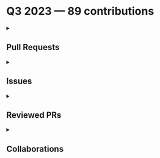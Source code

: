 # Q3 2023 — 89 contributions

<details>
  <summary><h2>Pull Requests</h2></summary>
No pull requests contributions in this quarter.
</details>

<details>
  <summary><h2>Issues</h2></summary>
<table style='width:100%; table-layout:fixed;'>
  <thead>
    <tr>
      <th style='width:5%;'>No.</th>
      <th style='width:20%;'>Project Name</th>
      <th style='width:20%;'>Title</th>
      <th style='width:35%;'>Description</th>
      <th style='width:20%;'>Date</th>
    </tr>
  </thead>
  <tbody>
    <tr>
      <td>1.</td>
      <td>open-sauced/app</td>
      <td><a href='https://github.com/open-sauced/app/issues/1764'>Bug: Highlight Card Overflow On Small Screen</a></td>
      <td>### Describe the bug

When I click a link to a highlight on X or open it in a browser on mobile phone, the highlight card overflow as screenshot below:

**Highlight card on X on mobile phone**

![opensauced insights on twitter on mobile phone](https://github.com/open-sauced/app/assets/45172775/de20d2df-c27d-4c8c-b150-818c58527723)


**Highlight card on browser on mobile phone**

![opensauced insights on twitter on mobile phone](https://github.com/open-sauced/app/assets/45172775/b4fde418-c346-4f80-ad68-f03e2e0f846e)




### Steps to reproduce

1. Open the X app on your phone. 
2. Click the highlight link in a post. [Here](https://x.com/BekahHW/status/1707150470807245110?s=20) is an example of a post with a highlight link.
3. You will see that the card overflows. 

### Browsers

Chrome
Others

### Additional context (Is this in dev or production?)

_No response_

### Code of Conduct

- [X] I agree to follow this project's Code of Conduct

### Contributing Docs

- [X] I agree to follow this project's Contribution Docs</td>
      <td>2023-09-28</td>
    </tr>
    <tr>
      <td>2.</td>
      <td>Virtual-Coffee/virtualcoffee.io</td>
      <td><a href='https://github.com/Virtual-Coffee/virtualcoffee.io/issues/991'>Update Monthly Challenge — Oct 2023 </a></td>
      <td>October monthly challenge is "Hacktoberfest" and we need to change the monthly challenge page of the site.

This year, we need to update the content on the page accordingly, considering:
- Hacktoberfest is no longer giving free swag for participants.
- New repositories list.
`</td>
      <td>2023-09-28</td>
    </tr>
    <tr>
      <td>3.</td>
      <td>shesharpnl/knowledge-hub</td>
      <td><a href='https://github.com/shesharpnl/knowledge-hub/issues/7'>feat: Improve Documentation</a></td>
      <td>## Description

There are rooms for documentation improvement here. The aim is to give clear explanations and instructions for contributors, especially those who are new to open source.
Right now, the README is a bit challenging to navigate for people who come to this repository for the first time. And there are also essential things missing in this repository.

## Suggestions

### Add a license

Without a license, this repository is automatically licensed under "All Rights Reserved" which means that no one may use, modify, or redistribute anything in the project unless the owner gives them permission to do so.

**Suggestion**:

Add a `LICENSE` file to this repo and link the license in its section on the README. [This website](https://www.tldrlegal.com/) is very helpful in explaining software licenses in plain English. [MIT License](https://www.tldrlegal.com/license/mit-license) is one of licenses that's used most in open source.

### Add a code of conduct

Having a code of conduct helps to maintain a safe and welcoming space for contributors. It will also help to moderate contributions and communication going on.

**Suggestion**:

Use the community's code of conduct and put it in a `CODE_OF_CONDUCT.md` file. Or use [a template from GitHub](https://docs.github.com/en/communities/setting-up-your-project-for-healthy-contributions/adding-a-code-of-conduct-to-your-project#adding-a-code-of-conduct-using-a-template) to add one.

### Change the title "Suggesting a Resource" to "Contributing Guide"

This section contains:
- Inviting contributors to submit resources.
- Navigate contributors to "How to submit your suggestion" — which contains the instructions to contribute.

**Suggestion**:

Having a straightforward title will give clarification about the section.

### Replace the `knowledge-hub/how-to/submit-your-suggestion.md` with `CONTRIBUTING.md` that will live in the root.

`CONTRIBUTING.md` is a well-known file accross open-source projects that serves as a guide for contributors.

**Suggestion**:

Replacing the `knowledge-hub/how-to/submit-your-suggestion.md` with `CONTRIBUTING.md` will help SheSharp members to get familiar with the file and know where to find it in a repository when they contribute to other OSS projects.

Also mention here what type of resources that this project accepts for contributions.

### Move the "[Randstad Housing Resources](https://github.com/shesharpnl/knowledge-hub#randstad-housing-resources)" and "[Organizations that help women and non-binary people break into tech](https://github.com/shesharpnl/knowledge-hub#organizations-that-help-women-and-non-binary-people-break-into-tech)" in the README to their own files.

There is the table of content in the README. However, it's confusing to see various things going on in the README.

For example, it's stated in the introduction:

> The resources collected here cover different areas, such as software development, data analysis, product management and quality assurance.

But there are other resources outside what stated there.

This suggestion also comes from a consideration that potentially the list in the resources will get longer and SheSharp may add new resources type, for example, "Job hunt resources", "Resources for moms in tech", etc.

**Suggestion**:

Move the resources to their own files and link these files on the README, but not having their content in the README.

### [Social Media](https://github.com/shesharpnl/knowledge-hub#social-media) section

**Suggestion**:

- Adjust the title to "SheSharp Members' Social Media" or something like that to clarify that only the SheSharp members are on the list, except if this repository is accepting socials from outside of the community members.
- Having the social media section (Instagram, LinkedIn, Twitter, GitHub profiles, etc.) on the README is great. But when it's getting much longer, consider to move it to its own file.

### How to communicate

There is this sentence in the contributing guide:

> If you need any help, feel free to raise an issue.

It would be best to give this sentence more attention so contributors can find it quickly.

**Suggestion**:

Give it a section on the README called "Do You Have Questions?" or "Community" or anything else that suits the needs.

This section will contain:
- When contributors need help, have questions or ideas, where do they need to go? — Slack (and which channel), raise an issue, or using [Discussion board](https://github.com/features/discussions)?
- Optional — if someone wants to contribute but not a SheSharp member, how to join SheSharp?

### Is this repository receiving contributions from members only?

**Suggestion**:

If this repo receives contributions from members only, make it clear by mentioning about it in the introduction on the README. Otherwise, state that everyone are encouraged to contribute.

### Clarify the [Step by step](https://github.com/shesharpnl/knowledge-hub/blob/main/how-to/submit-your-suggestion.md#step-by-step) section.

Not everybody knows the syntax on how to clone, create a new branch, commit, etc.

**Suggestion**:

A clarification on how to do the actions would help beginners in open source to contribute to this repo.

There are a couple of ways to do this:

**Linking each step to a resource**. For example:

3. [Create a branch](https://www.shellhacks.com/git-create-new-branch-and-checkout/) with a name that relates with your contribution.

**OR**

**Manually write the instructions**. For example:

3. Create a branch with a name that relates with your contribution.
      Run this command in your terminal to create a new branch and navigate to it:
  
      ```bash
      git checkout -b <branch-name>
      ```

      For example:

      ```bash
      git checkout -b feat/add-ayu-linkedin
      ```


 
</td>
      <td>2023-09-24</td>
    </tr>
    <tr>
      <td>4.</td>
      <td>adiati98/100-days-of-oss-journal</td>
      <td><a href='https://github.com/adiati98/100-days-of-oss-journal/issues/126'>CHORE: Update to Day 54 of #100DaysOfOSS</a></td>
      <td>## Description

The progress of #100DaysOfOSS must be updated by writing down the open source-related tasks that have been done in the day. Once it's updated, the Table of Content must be updated too.

## Steps

<!-- Change X in the "day X" to the number of the day -->

- Write the tasks done in `day 54` in the `my-100-days-oss-journal.md`.
- Update the Table of Contents in the `table-of-contents.md`.
</td>
      <td>2023-09-14</td>
    </tr>
    <tr>
      <td>5.</td>
      <td>adiati98/100-days-of-oss-journal</td>
      <td><a href='https://github.com/adiati98/100-days-of-oss-journal/issues/125'>CHORE: Update to Day 53 of #100DaysOfOSS</a></td>
      <td>## Description

The progress of #100DaysOfOSS must be updated by writing down the open source-related tasks that have been done in the day. Once it's updated, the Table of Content must be updated too.

## Steps

<!-- Change X in the "day X" to the number of the day -->

- Write the tasks done in `day 53` in the `my-100-days-oss-journal.md`.
- Update the Table of Contents in the `table-of-contents.md`.
</td>
      <td>2023-09-14</td>
    </tr>
    <tr>
      <td>6.</td>
      <td>adiati98/100-days-of-oss-journal</td>
      <td><a href='https://github.com/adiati98/100-days-of-oss-journal/issues/124'>CHORE: Update to Day 52 of #100DaysOfOSS</a></td>
      <td>## Description

The progress of #100DaysOfOSS must be updated by writing down the open source-related tasks that have been done in the day. Once it's updated, the Table of Content must be updated too.

## Steps

<!-- Change X in the "day X" to the number of the day -->

- Write the tasks done in `day 52` in the `my-100-days-oss-journal.md`.
- Update the Table of Contents in the `table-of-contents.md`.
</td>
      <td>2023-09-14</td>
    </tr>
    <tr>
      <td>7.</td>
      <td>adiati98/100-days-of-oss-journal</td>
      <td><a href='https://github.com/adiati98/100-days-of-oss-journal/issues/123'>CHORE: Update to Day 51 of #100DaysOfOSS</a></td>
      <td>## Description

The progress of #100DaysOfOSS must be updated by writing down the open source-related tasks that have been done in the day. Once it's updated, the Table of Content must be updated too.

## Steps

<!-- Change X in the "day X" to the number of the day -->

- Write the tasks done in `day 51` in the `my-100-days-oss-journal.md`.
- Update the Table of Contents in the `table-of-contents.md`.
</td>
      <td>2023-09-14</td>
    </tr>
    <tr>
      <td>8.</td>
      <td>adiati98/100-days-of-oss-journal</td>
      <td><a href='https://github.com/adiati98/100-days-of-oss-journal/issues/122'>CHORE: Update to Day 50 of #100DaysOfOSS</a></td>
      <td>## Description

The progress of #100DaysOfOSS must be updated by writing down the open source-related tasks that have been done in the day. Once it's updated, the Table of Content must be updated too.

## Steps

<!-- Change X in the "day X" to the number of the day -->

- Write the tasks done in `day 50` in the `my-100-days-oss-journal.md`.
- Update the Table of Contents in the `table-of-contents.md`.
</td>
      <td>2023-09-14</td>
    </tr>
    <tr>
      <td>9.</td>
      <td>adiati98/100-days-of-oss-journal</td>
      <td><a href='https://github.com/adiati98/100-days-of-oss-journal/issues/121'>CHORE: Update to Day 49 of #100DaysOfOSS</a></td>
      <td>## Description

The progress of #100DaysOfOSS must be updated by writing down the open source-related tasks that have been done in the day. Once it's updated, the Table of Content must be updated too.

## Steps

<!-- Change X in the "day 49" to the number of the day -->

- Write the tasks done in `day X` in the `my-100-days-oss-journal.md`.
- Update the Table of Contents in the `table-of-contents.md`.
</td>
      <td>2023-09-14</td>
    </tr>
    <tr>
      <td>10.</td>
      <td>adiati98/100-days-of-oss-journal</td>
      <td><a href='https://github.com/adiati98/100-days-of-oss-journal/issues/120'>CHORE: Update to Day 48 of #100DaysOfOSS</a></td>
      <td>## Description

The progress of #100DaysOfOSS must be updated by writing down the open source-related tasks that have been done in the day. Once it's updated, the Table of Content must be updated too.

## Steps

<!-- Change X in the "day X" to the number of the day -->

- Write the tasks done in `day 48` in the `my-100-days-oss-journal.md`.
- Update the Table of Contents in the `table-of-contents.md`.
</td>
      <td>2023-09-14</td>
    </tr>
    <tr>
      <td>11.</td>
      <td>adiati98/100-days-of-oss-journal</td>
      <td><a href='https://github.com/adiati98/100-days-of-oss-journal/issues/119'>CHORE: Update to Day 47 of #100DaysOfOSS</a></td>
      <td>## Description

The progress of #100DaysOfOSS must be updated by writing down the open source-related tasks that have been done in the day. Once it's updated, the Table of Content must be updated too.

## Steps

<!-- Change X in the "day X" to the number of the day -->

- Write the tasks done in `day 47` in the `my-100-days-oss-journal.md`.
- Update the Table of Contents in the `table-of-contents.md`.
</td>
      <td>2023-09-14</td>
    </tr>
    <tr>
      <td>12.</td>
      <td>adiati98/100-days-of-oss-journal</td>
      <td><a href='https://github.com/adiati98/100-days-of-oss-journal/issues/117'>CHORE: Update to Day 46 of #100DaysOfOSS</a></td>
      <td>## Description

The progress of #100DaysOfOSS must be updated by writing down the open source-related tasks that have been done in the day. Once it's updated, the Table of Content must be updated too.

## Steps

<!-- Change X in the "day X" to the number of the day -->

- Write the tasks done in `day 46` in the `my-100-days-oss-journal.md`.
- Update the Table of Contents in the `table-of-contents.md`.

</td>
      <td>2023-09-14</td>
    </tr>
    <tr>
      <td>13.</td>
      <td>Virtual-Coffee/vc-preptember</td>
      <td><a href='https://github.com/Virtual-Coffee/vc-preptember/issues/6'>docs: Add Preptember repo walkthrough video </a></td>
      <td>## Description

We have a Preptember repo walkthrough video posted on Slack.
It would be good to embed the video in the README as part of the intro so our members can also watch it here.

## Propose Solution

@dominicduffin1, as per discussion:
- Let's embed the video after the first paragraph, before the "Contributing" section.
- Have an opening sentence before the video, something like,"You can watch ..."</td>
      <td>2023-09-12</td>
    </tr>
    <tr>
      <td>14.</td>
      <td>Virtual-Coffee/virtualcoffee.io</td>
      <td><a href='https://github.com/Virtual-Coffee/virtualcoffee.io/issues/979'>Add September 2023 newsletter to the website</a></td>
      <td>## Issue Context

Every month, we try to get the newsletter up on the site within a week of emailing it. Currently, we're moving them over "by hand."

## Steps to update

In the code base, navigate to `app > routes > newsletter > issues` and create a new file `2023-09.jsx`.
You can look at the existing newsletters ( `app > routes > newsletter > issues`) as a template.

Make sure to add it to the index by following the steps in [Newsletters section in our README](https://github.com/Virtual-Coffee/virtualcoffee.io#newsletters) and update the content accordingly based on our email newsletter.

If you have questions, please let us know. We're up for pairing if anyone wants to walk through this!</td>
      <td>2023-09-06</td>
    </tr>
    <tr>
      <td>15.</td>
      <td>adiati98/100-days-of-oss-journal</td>
      <td><a href='https://github.com/adiati98/100-days-of-oss-journal/issues/114'>CHORE: Update to Day 45 of #100DaysOfOSS</a></td>
      <td>## Description

The progress of #100DaysOfOSS must be updated by writing down the open source-related tasks that have been done in the day. Once it's updated, the Table of Content must be updated too.

## Steps

<!-- Change X in the "day X" to the number of the day -->

- Write the tasks done in `day 45` in the `my-100-days-oss-journal.md`.
- Update the Table of Contents in the `table-of-contents.md`.

  ```markdown
  [Day 45](my-oss-journal.md#day-45--05092023)
  ```
</td>
      <td>2023-09-05</td>
    </tr>
    <tr>
      <td>16.</td>
      <td>adiati98/100-days-of-oss-journal</td>
      <td><a href='https://github.com/adiati98/100-days-of-oss-journal/issues/113'>CHORE: Update to Day 44 of #100DaysOfOSS</a></td>
      <td>## Description

The progress of #100DaysOfOSS must be updated by writing down the open source-related tasks that have been done in the day. Once it's updated, the Table of Content must be updated too.

## Steps

<!-- Change X in the "day X" to the number of the day -->

- Write the tasks done in `day 44` in the `my-100-days-oss-journal.md`.
- Update the Table of Contents in the `table-of-contents.md`.

  ```markdown
  [Day 44](my-oss-journal.md#day-44--04092023)
  ```
</td>
      <td>2023-09-05</td>
    </tr>
    <tr>
      <td>17.</td>
      <td>adiati98/100-days-of-oss-journal</td>
      <td><a href='https://github.com/adiati98/100-days-of-oss-journal/issues/112'>CHORE: Update to Day 43 of #100DaysOfOSS</a></td>
      <td>## Description

The progress of #100DaysOfOSS must be updated by writing down the open source-related tasks that have been done in the day. Once it's updated, the Table of Content must be updated too.

## Steps

<!-- Change X in the "day X" to the number of the day -->

- Write the tasks done in `day 43` in the `my-100-days-oss-journal.md`.
- Update the Table of Contents in the `table-of-contents.md`.

  ```markdown
  [Day 43](my-oss-journal.md#day-43--03092023)
  ```
</td>
      <td>2023-09-05</td>
    </tr>
    <tr>
      <td>18.</td>
      <td>adiati98/100-days-of-oss-journal</td>
      <td><a href='https://github.com/adiati98/100-days-of-oss-journal/issues/111'>CHORE: Update to Day 42 of #100DaysOfOSS</a></td>
      <td>## Description

The progress of #100DaysOfOSS must be updated by writing down the open source-related tasks that have been done in the day. Once it's updated, the Table of Content must be updated too.

## Steps

<!-- Change X in the "day X" to the number of the day -->

- Write the tasks done in `day 42` in the `my-100-days-oss-journal.md`.
- Update the Table of Contents in the `table-of-contents.md`.

  ```markdown
  [Day 42](my-oss-journal.md#day-42--02092023)
  ```
</td>
      <td>2023-09-05</td>
    </tr>
    <tr>
      <td>19.</td>
      <td>adiati98/100-days-of-oss-journal</td>
      <td><a href='https://github.com/adiati98/100-days-of-oss-journal/issues/110'>CHORE: Update to Day 41 of #100DaysOfOSS</a></td>
      <td>## Description

The progress of #100DaysOfOSS must be updated by writing down the open source-related tasks that have been done in the day. Once it's updated, the Table of Content must be updated too.

## Steps

<!-- Change X in the "day X" to the number of the day -->

- Write the tasks done in `day 41` in the `my-100-days-oss-journal.md`.
- Update the Table of Contents in the `table-of-contents.md`.

  ```markdown
  [Day 41](my-oss-journal.md#day-41--01092023)
  ```
</td>
      <td>2023-09-05</td>
    </tr>
    <tr>
      <td>20.</td>
      <td>adiati98/100-days-of-oss-journal</td>
      <td><a href='https://github.com/adiati98/100-days-of-oss-journal/issues/108'>CHORE: Update to Day 40 of #100DaysOfOSS</a></td>
      <td>## Description

The progress of #100DaysOfOSS must be updated by writing down the open source-related tasks that have been done in the day. Once it's updated, the Table of Content must be updated too.

## Steps

<!-- Change X in the "day X" to the number of the day -->

- Write the tasks done in `day 40` in the `my-100-days-oss-journal.md`.
- Update the Table of Contents in the `table-of-contents.md`.

  ```markdown
  [Day 40](my-oss-journal.md#day-40--31082023)
  ```
</td>
      <td>2023-09-01</td>
    </tr>
    <tr>
      <td>21.</td>
      <td>OpenSource-Communities/guestbook</td>
      <td><a href='https://github.com/OpenSource-Communities/guestbook/issues/81'>Feature: Steps to edit the `.all-contributorsrc` file</a></td>
      <td>### Type of feature

🍕 Feature

### Current behavior

This repository is using CLI to add contributors to the `README.md` file.

However, there is also a suggestion in the README:

> ... we recommend actually editing the `.all-contributorsrc` file to get more experience with pull requests and reviews.

Does this mean that we are suggesting contributors to add themselves manually in the file? 

### Suggested solution

If we want to encourage contributors to add themselves manually to the file, we also want to provide instructions on how to do so.

### Additional context

_No response_

### Code of Conduct

- [X] I agree to follow this project's Code of Conduct

### Contributing Docs

- [X] I agree to follow this project's Contribution Docs</td>
      <td>2023-08-31</td>
    </tr>
    <tr>
      <td>22.</td>
      <td>adiati98/100-days-of-oss-journal</td>
      <td><a href='https://github.com/adiati98/100-days-of-oss-journal/issues/106'>CHORE: Update to Day 39 of #100DaysOfOSS</a></td>
      <td>## Description

The progress of #100DaysOfOSS must be updated by writing down the open source-related tasks that have been done in the day. Once it's updated, the Table of Content must be updated too.

## Steps

<!-- Change X in the "day X" to the number of the day -->

- Write the tasks done in `day 39` in the `my-100-days-oss-journal.md`.
- Update the Table of Contents in the `table-of-contents.md`.

  ```markdown
  [Day 39](my-oss-journal.md#day-39--30082023)
  ```
</td>
      <td>2023-08-30</td>
    </tr>
    <tr>
      <td>23.</td>
      <td>adiati98/100-days-of-oss-journal</td>
      <td><a href='https://github.com/adiati98/100-days-of-oss-journal/issues/102'>CHORE: Update to Day 38 of #100DaysOfOSS</a></td>
      <td>## Description

The progress of #100DaysOfOSS must be updated by writing down the open source-related tasks that have been done in the day. Once it's updated, the Table of Content must be updated too.

## Steps

<!-- Change X in the "day X" to the number of the day -->

- Write the tasks done in `day 38` in the `my-100-days-oss-journal.md`.
- Update the Table of Contents in the `table-of-contents.md`.

  ```markdown
  [Day 38](my-oss-journal.md#day-38--ddmmyyyy)
  ```
</td>
      <td>2023-08-29</td>
    </tr>
    <tr>
      <td>24.</td>
      <td>adiati98/100-days-of-oss-journal</td>
      <td><a href='https://github.com/adiati98/100-days-of-oss-journal/issues/100'>CHORE: Update to Day 37 of #100DaysOfOSS</a></td>
      <td>## Description

The progress of #100DaysOfOSS must be updated by writing down the open source-related tasks that have been done in the day. Once it's updated, the Table of Content must be updated too.

## Steps

<!-- Change X in the "day X" to the number of the day -->

- Write the tasks done in `day 37` in the `my-100-days-oss-journal.md`.
- Update the Table of Contents in the `table-of-contents.md`.
  
  ```markdown
  [Day 37](my-oss-journal.md#day-37)
  ```
</td>
      <td>2023-08-27</td>
    </tr>
    <tr>
      <td>25.</td>
      <td>adiati98/100-days-of-oss-journal</td>
      <td><a href='https://github.com/adiati98/100-days-of-oss-journal/issues/96'>CHORE: Update to Day 36 of #100DaysOfOSS</a></td>
      <td>## Description

The progress of #100DaysOfOSS must be updated by writing down the open source-related tasks that have been done in the day. Once it's updated, the Table of Content must be updated too.

## Steps

<!-- Change X in the "day X" to the number of the day -->

- Write the tasks done in `day 36` in the `my-100-days-oss-journal.md`.
- Update the Table of Contents in the `table-of-contents.md`.
  
  ```markdown
  [Day 36](my-oss-journal.md#day-36)
  ```
</td>
      <td>2023-08-27</td>
    </tr>
    <tr>
      <td>26.</td>
      <td>adiati98/100-days-of-oss-journal</td>
      <td><a href='https://github.com/adiati98/100-days-of-oss-journal/issues/93'>CHORE: Update to Day 35 of #100DaysOfOSS</a></td>
      <td>## Description

The progress of #100DaysOfOSS must be updated by writing down the open source-related tasks that have been done in the day. Once it's updated, the Table of Content must be updated too.

## Steps

<!-- Change X in the "day X" to the number of the day -->

- Write the tasks done in `day 35` in the `my-100-days-oss-journal.md`.
- Update the Table of Contents in the `table-of-contents.md`.
  
  ```markdown
  [Day 35](my-oss-journal.md#day-35)
  ```
</td>
      <td>2023-08-27</td>
    </tr>
    <tr>
      <td>27.</td>
      <td>adiati98/100-days-of-oss-journal</td>
      <td><a href='https://github.com/adiati98/100-days-of-oss-journal/issues/92'>CHORE: Update to Day 34 of #100DaysOfOSS</a></td>
      <td>## Description

The progress of #100DaysOfOSS must be updated by writing down the open source-related tasks that have been done in the day. Once it's updated, the Table of Content must be updated too.

## Steps

<!-- Change X in the "day X" to the number of the day -->

- Write the tasks done in `day 34` in the `my-100-days-oss-journal.md`.
- Update the Table of Contents in the `table-of-contents.md`.
  
  ```markdown
  [Day 34](my-oss-journal.md#day-34)
  ```
</td>
      <td>2023-08-25</td>
    </tr>
    <tr>
      <td>28.</td>
      <td>adiati98/100-days-of-oss-journal</td>
      <td><a href='https://github.com/adiati98/100-days-of-oss-journal/issues/91'>CHORE: Update to Day 33 of #100DaysOfOSS</a></td>
      <td>## Description

The progress of #100DaysOfOSS must be updated by writing down the open source-related tasks that have been done in the day. Once it's updated, the Table of Content must be updated too.

## Steps

<!-- Change X in the "day X" to the number of the day -->

- Write the tasks done in `day 33` in the `my-100-days-oss-journal.md`.
- Update the Table of Contents in the `table-of-contents.md`.
  
  ```markdown
  [Day 33](my-oss-journal.md#day-33)
  ```
</td>
      <td>2023-08-25</td>
    </tr>
    <tr>
      <td>29.</td>
      <td>adiati98/100-days-of-oss-journal</td>
      <td><a href='https://github.com/adiati98/100-days-of-oss-journal/issues/89'>CHORE: Update to Day 32 of #100DaysOfOSS</a></td>
      <td>## Description

The progress of #100DaysOfOSS must be updated by writing down the open source-related tasks that have been done in the day. Once it's updated, the Table of Content must be updated too.

## Steps

<!-- Change X in the "day X" to the number of the day -->

- Write the tasks done in `day 32` in the `my-100-days-oss-journal.md`.
- Update the Table of Contents in the `table-of-contents.md`.
  
  ```markdown
  [Day 32](my-oss-journal.md#day-32)
  ```
</td>
      <td>2023-08-24</td>
    </tr>
    <tr>
      <td>30.</td>
      <td>adiati98/100-days-of-oss-journal</td>
      <td><a href='https://github.com/adiati98/100-days-of-oss-journal/issues/84'>CHORE: Update to Day 31 of #100DaysOfOSS</a></td>
      <td>## Description

The progress of #100DaysOfOSS must be updated by writing down the open source-related tasks that have been done in the day. Once it's updated, the Table of Content must be updated too.

## Steps

<!-- Change X in the "day X" to the number of the day -->

- Write the tasks done in `day 31` in the `my-100-days-oss-journal.md`.
- Update the Table of Contents in the `table-of-contents.md`.
  
  ```markdown
  [Day 31](my-oss-journal.md#day-31)
  ```
</td>
      <td>2023-08-22</td>
    </tr>
    <tr>
      <td>31.</td>
      <td>adiati98/100-days-of-oss-journal</td>
      <td><a href='https://github.com/adiati98/100-days-of-oss-journal/issues/83'>CHORE: Update to Day 30 of #100DaysOfOSS</a></td>
      <td>## Description

The progress of #100DaysOfOSS must be updated by writing down the open source-related tasks that have been done in the day. Once it's updated, the Table of Content must be updated too.

## Steps

<!-- Change X in the "day X" to the number of the day -->

- Write the tasks done in `day 30` in the `my-100-days-oss-journal.md`.
- Update the Table of Contents in the `table-of-contents.md`.
  
  ```markdown
  [Day 30](my-oss-journal.md#day-30)
  ```
</td>
      <td>2023-08-22</td>
    </tr>
    <tr>
      <td>32.</td>
      <td>adiati98/100-days-of-oss-journal</td>
      <td><a href='https://github.com/adiati98/100-days-of-oss-journal/issues/82'>CHORE: Update to Day 29 of #100DaysOfOSS</a></td>
      <td>## Description

The progress of #100DaysOfOSS must be updated by writing down the open source-related tasks that have been done in the day. Once it's updated, the Table of Content must be updated too.

## Steps

<!-- Change X in the "day X" to the number of the day -->

- Write the tasks done in `day 29` in the `my-100-days-oss-journal.md`.
- Update the Table of Contents in the `table-of-contents.md`.
  
  ```markdown
  [Day 29](my-oss-journal.md#day-29)
  ```
</td>
      <td>2023-08-22</td>
    </tr>
    <tr>
      <td>33.</td>
      <td>Virtual-Coffee/virtualcoffee.io</td>
      <td><a href='https://github.com/Virtual-Coffee/virtualcoffee.io/issues/969'>Fix broken links on the Monthly Challenges page</a></td>
      <td>### Is there an existing issue for this?

- [X] I have searched the existing issues

### Type of Change

Edit/Clarification on existing content

### URL of existing page

https://virtualcoffee.io/monthlychallenges

### Context for content change

When we updated the "VC Guide", we also updated the paths. Therefore, some links in the Monthly Challenges pages need to be updated too because they are redirecting to 404 page (thank you @dominicduffin1 for pointing them out!).

### Proposed solution

Update the links to the current guides' links to fix the issue.

### Resources that can help

_No response_

### Collaborators

_No response_

### Code of Conduct

- [X] I've read the Code of Conduct and understand my responsibilities as a member of the Virtual Coffee community</td>
      <td>2023-08-22</td>
    </tr>
    <tr>
      <td>34.</td>
      <td>adiati98/100-days-of-oss-journal</td>
      <td><a href='https://github.com/adiati98/100-days-of-oss-journal/issues/77'>CHORE: Update to Day 28 of #100DaysOfOSS</a></td>
      <td>## Description

The progress of #100DaysOfOSS must be updated by writing down the open source-related tasks that have been done in the day. Once it's updated, the Table of Content must be updated too.

## Steps

<!-- Change X in the "day X" to the number of the day -->

- Write the tasks done in `day 28` in the `my-100-days-oss-journal.md`.
- Update the Table of Contents in the `table-of-contents.md`.
  
  ```markdown
  [Day 28](my-oss-journal.md#day-28)
  ```
</td>
      <td>2023-08-18</td>
    </tr>
    <tr>
      <td>35.</td>
      <td>adiati98/100-days-of-oss-journal</td>
      <td><a href='https://github.com/adiati98/100-days-of-oss-journal/issues/76'>CHORE: Update to Day 27 of #100DaysOfOSS</a></td>
      <td>## Description

The progress of #100DaysOfOSS must be updated by writing down the open source-related tasks that have been done in the day. Once it's updated, the Table of Content must be updated too.

## Steps

<!-- Change X in the "day X" to the number of the day -->

- Write the tasks done in `day 27` in the `my-100-days-oss-journal.md`.
- Update the Table of Contents in the `table-of-contents.md`.
  
  ```markdown
  [Day 27](my-oss-journal.md#day-27)
  ```
</td>
      <td>2023-08-18</td>
    </tr>
    <tr>
      <td>36.</td>
      <td>adiati98/100-days-of-oss-journal</td>
      <td><a href='https://github.com/adiati98/100-days-of-oss-journal/issues/75'>CHORE: Update to Day 26 of #100DaysOfOSS</a></td>
      <td>## Description

The progress of #100DaysOfOSS must be updated by writing down the open source-related tasks that have been done in the day. Once it's updated, the Table of Content must be updated too.

## Steps

<!-- Change X in the "day X" to the number of the day -->

- Write the tasks done in `day 26` in the `my-100-days-oss-journal.md`.
- Update the Table of Contents in the `table-of-contents.md`.
  
  ```markdown
  [Day 26](my-oss-journal.md#day-26)
  ```
</td>
      <td>2023-08-18</td>
    </tr>
    <tr>
      <td>37.</td>
      <td>adiati98/100-days-of-oss-journal</td>
      <td><a href='https://github.com/adiati98/100-days-of-oss-journal/issues/73'>CHORE: Update to Day 25 of #100DaysOfOSS</a></td>
      <td>## Description

The progress of #100DaysOfOSS must be updated by writing down the open source-related tasks that have been done in the day. Once it's updated, the Table of Content must be updated too.

## Steps

<!-- Change X in the "day X" to the number of the day -->

- Write the tasks done in `day 25` in the `my-100-days-oss-journal.md`.
- Update the Table of Contents in the `table-of-contents.md`.
  
  ```markdown
  [Day 25](my-oss-journal.md#day-25)
  ```
</td>
      <td>2023-08-16</td>
    </tr>
    <tr>
      <td>38.</td>
      <td>Virtual-Coffee/virtualcoffee.io</td>
      <td><a href='https://github.com/Virtual-Coffee/virtualcoffee.io/issues/964'>Update the Coffee Coordinator section in Paths to Leadership & Roles</a></td>
      <td>### Is there an existing issue for this?

- [X] I have searched the existing issues

### Type of Change

Edit/Clarification on existing content

### URL of existing page

https://virtualcoffee.io/resources/virtual-coffee-handbook/get-involved/paths-to-leadership#coffee-coordinator

### Context for content change

The `Coffee Coordinator` role is known as `Coffee Host` in VC. So we want to change that and adjust the duties and responsibilities.

### Proposed solution

- Changed the role from `Coffee Coordinator` to `Coffee Host`.
- Update the duties and responsibilities. 

### Resources that can help

_No response_

### Collaborators

_No response_

### Code of Conduct

- [X] I've read the Code of Conduct and understand my responsibilities as a member of the Virtual Coffee community</td>
      <td>2023-08-16</td>
    </tr>
    <tr>
      <td>39.</td>
      <td>Virtual-Coffee/virtualcoffee.io</td>
      <td><a href='https://github.com/Virtual-Coffee/virtualcoffee.io/issues/963'>Update Sunday's Accountabilibuddies leader</a></td>
      <td>### Is there an existing issue for this?

- [X] I have searched the existing issues

### Type of Change

Edit/Clarification on existing content

### URL of existing page

https://virtualcoffee.io/resources/virtual-coffee-handbook/guides-to-virtual-coffee/coffee-table-groups#accountabilibuddies

### Context for content change

The Coffee Table Group, Sunday's Accountabilibuddies, changed their leader from Raynald to Ethan.

### Proposed solution

Update the Sunday's Accountabilibuddies leader in the [Coffee Table Groups](https://virtualcoffee.io/resources/virtual-coffee-handbook/guides-to-virtual-coffee/coffee-table-groups#accountabilibuddies) page.

### Resources that can help

_No response_

### Collaborators

_No response_

### Code of Conduct

- [X] I've read the Code of Conduct and understand my responsibilities as a member of the Virtual Coffee community</td>
      <td>2023-08-16</td>
    </tr>
    <tr>
      <td>40.</td>
      <td>Virtual-Coffee/virtualcoffee.io</td>
      <td><a href='https://github.com/Virtual-Coffee/virtualcoffee.io/issues/962'>Update a Slack channel's name</a></td>
      <td>### Is there an existing issue for this?

- [X] I have searched the existing issues

### Type of Change

Edit/Clarification on existing content

### URL of existing page

https://virtualcoffee.io/resources/virtual-coffee-handbook/guides-to-virtual-coffee/slack-channels-guide

### Context for content change

A Slack channel's name changed from `community-questions` to `questions-about-vc`. 

### Proposed solution

Update the channel's name in the [Virtual Coffee Slack Channels Guide](https://virtualcoffee.io/resources/virtual-coffee-handbook/guides-to-virtual-coffee/slack-channels-guide) page.

### Resources that can help

_No response_

### Collaborators

_No response_

### Code of Conduct

- [X] I've read the Code of Conduct and understand my responsibilities as a member of the Virtual Coffee community</td>
      <td>2023-08-16</td>
    </tr>
    <tr>
      <td>41.</td>
      <td>adiati98/100-days-of-oss-journal</td>
      <td><a href='https://github.com/adiati98/100-days-of-oss-journal/issues/71'>CHORE: Update to Day 24 of #100DaysOfOSS</a></td>
      <td>## Description

The progress of #100DaysOfOSS must be updated by writing down the open source-related tasks that have been done in the day. Once it's updated, the Table of Content must be updated too.

## Steps

<!-- Change X in the "day X" to the number of the day -->

- Write the tasks done in `day 24` in the `my-100-days-oss-journal.md`.
- Update the Table of Contents in the `table-of-contents.md`.
  
  ```markdown
  [Day 24](my-oss-journal.md#day-24)
  ```
</td>
      <td>2023-08-15</td>
    </tr>
    <tr>
      <td>42.</td>
      <td>adiati98/100-days-of-oss-journal</td>
      <td><a href='https://github.com/adiati98/100-days-of-oss-journal/issues/69'>CHORE: Update to Day 23 of #100DaysOfOSS</a></td>
      <td>## Description

The progress of #100DaysOfOSS must be updated by writing down the open source-related tasks that have been done in the day. Once it's updated, the Table of Content must be updated too.

## Steps

<!-- Change X in the "day X" to the number of the day -->

- Write the tasks done in `day 23` in the `my-100-days-oss-journal.md`.
- Update the Table of Contents in the `table-of-contents.md`.
  
  ```markdown
  [Day 23](my-oss-journal.md#day-23)
  ```
</td>
      <td>2023-08-14</td>
    </tr>
    <tr>
      <td>43.</td>
      <td>adiati98/100-days-of-oss-journal</td>
      <td><a href='https://github.com/adiati98/100-days-of-oss-journal/issues/66'>CHORE: Update to Day 22 of #100DaysOfOSS</a></td>
      <td>## Description

The progress of #100DaysOfOSS must be updated by writing down the open source-related tasks that have been done in the day. Once it's updated, the Table of Content must be updated too.

## Steps

<!-- Change X in the "day X" to the number of the day -->

- Write the tasks done in `day 22` in the `my-100-days-oss-journal.md`.
- Update the Table of Contents in the `table-of-contents.md`.
  
  ```markdown
  [Day 22](my-oss-journal.md#day-22)
  ```
</td>
      <td>2023-08-13</td>
    </tr>
    <tr>
      <td>44.</td>
      <td>adiati98/100-days-of-oss-journal</td>
      <td><a href='https://github.com/adiati98/100-days-of-oss-journal/issues/63'>CHORE: Update to Day 21 of #100DaysOfOSS</a></td>
      <td>## Description

The progress of #100DaysOfOSS must be updated by writing down the open source-related tasks that have been done in the day. Once it's updated, the Table of Content must be updated too.

## Steps

<!-- Change X in the "day X" to the number of the day -->

- Write the tasks done in `day 21` in the `my-100-days-oss-journal.md`.
- Update the Table of Contents in the `table-of-contents.md`.
  
  ```markdown
  [Day 21](my-oss-journal.md#day-21)
  ```
</td>
      <td>2023-08-12</td>
    </tr>
    <tr>
      <td>45.</td>
      <td>adiati98/100-days-of-oss-journal</td>
      <td><a href='https://github.com/adiati98/100-days-of-oss-journal/issues/61'>CHORE: Update to Day 20 of #100DaysOfOSS</a></td>
      <td>## Description

The progress of #100DaysOfOSS must be updated by writing down the open source-related tasks that have been done in the day. Once it's updated, the Table of Content must be updated too.

## Steps

<!-- Change X in the "day X" to the number of the day -->

- Write the tasks done in `day 20` in the `my-100-days-oss-journal.md`.
- Update the Table of Contents in the `table-of-contents.md`.
  
  ```markdown
  [Day 20](my-oss-journal.md#day-20)
  ```
</td>
      <td>2023-08-12</td>
    </tr>
    <tr>
      <td>46.</td>
      <td>adiati98/100-days-of-oss-journal</td>
      <td><a href='https://github.com/adiati98/100-days-of-oss-journal/issues/58'>CHORE: Update to Day 18 of #100DaysOfOSS</a></td>
      <td>## Description

The progress of #100DaysOfOSS must be updated by writing down the open source-related tasks that have been done in the day. Once it's updated, the Table of Content must be updated too.

## Steps

<!-- Change X in the "day X" to the number of the day -->

- Write the tasks done in `day 18` in the `my-100-days-oss-journal.md`.
- Update the Table of Contents in the `table-of-contents.md`.
  
  ```markdown
  [Day 18](my-oss-journal.md#day-18)
  ```
</td>
      <td>2023-08-10</td>
    </tr>
    <tr>
      <td>47.</td>
      <td>adiati98/100-days-of-oss-journal</td>
      <td><a href='https://github.com/adiati98/100-days-of-oss-journal/issues/56'>CHORE: Update to Day 17 of #100DaysOfOSS</a></td>
      <td>## Description

The progress of #100DaysOfOSS must be updated by writing down the open source-related tasks that have been done in the day. Once it's updated, the Table of Content must be updated too.

## Steps

<!-- Change X in the "day X" to the number of the day -->

- Write the tasks done in `day 17` in the `my-100-days-oss-journal.md`.
- Update the Table of Contents in the `table-of-contents.md`.
  
  ```markdown
  [Day 17](my-oss-journal.md#day-17)
  ```
</td>
      <td>2023-08-09</td>
    </tr>
    <tr>
      <td>48.</td>
      <td>open-sauced/app</td>
      <td><a href='https://github.com/open-sauced/app/issues/1530'>Bug: Left sidebar on highlights page is cut off on big screen</a></td>
      <td>### Describe the bug

On big screen (laptop 15 inch), the left sidebar on the highlights page is cut off, and there's more space on the right side.

#### Screenshot

![highlights page opensauced](https://github.com/open-sauced/insights/assets/45172775/f7848a15-78fc-4352-a43f-0a9acb049672)


### Steps to reproduce

1. On your computer, go to the Highlights page.
2. You can see the left sidebar is cut off.

### Browsers

Chrome

### Additional context (Is this in dev or production?)

_No response_

### Code of Conduct

- [X] I agree to follow this project's Code of Conduct

### Contributing Docs

- [ ] I agree to follow this project's Contribution Docs</td>
      <td>2023-08-08</td>
    </tr>
    <tr>
      <td>49.</td>
      <td>open-sauced/app</td>
      <td><a href='https://github.com/open-sauced/app/issues/1529'>Bug: Avatar is either not shown or is not the user</a></td>
      <td>### Describe the bug

I opened the notification and the avatars of the same user are either empty or not the user.

#### Screenshot
 
![avatar](https://github.com/open-sauced/insights/assets/45172775/c9d4f331-edbf-4738-9e36-c42aa4daaf09)

(I'm sure the first avatar is not @BekahHW 😁) 

### Steps to reproduce

1. Click the notification icon.
2. See the avatars of the users.

### Browsers

Chrome

### Additional context (Is this in dev or production?)

_No response_

### Code of Conduct

- [X] I agree to follow this project's Code of Conduct

### Contributing Docs

- [ ] I agree to follow this project's Contribution Docs</td>
      <td>2023-08-08</td>
    </tr>
    <tr>
      <td>50.</td>
      <td>open-sauced/app</td>
      <td><a href='https://github.com/open-sauced/app/issues/1528'>Bug: Calendar cut off when adding highlight, moving up and down when editing highlight</a></td>
      <td>### Describe the bug

#### Select date on calendar when adding highlight

I wanted to select a back date when I added a highlight but the calendar is cut off. So I couldn't select the target date (see gif attached).

![select date open sauced](https://github.com/open-sauced/insights/assets/45172775/7acad6d0-1ef2-4a17-851c-6e9fe24c874f)

#### Select date on calendar when editing highlight

However, the calendar doesn't cut off when I edited the date of an existing highlight. Although the position of the calendar is moving up and down whenever I click the previous button (see gif attached).

![edit date open sauced](https://github.com/open-sauced/insights/assets/45172775/9e5df76b-fe97-4429-8fe8-ab69f426e841)



### Steps to reproduce

#### Select date on calendar when adding highlight

1. Go to Highlights tab.
2. Click the input "Post a highlight to show your work!".
3. Click the calendar icon.
4. Click back arrow to go to previous month. 
5. The calendar cut off.

#### Select date on calendar when editing highlight

1. Click the three dots icon and select the edit.
2. Click the calendar icon.
3. Click back arrow t go to previous months.
4. The calendar moving up and down depending on the number of rows in the month. 

### Browsers

Chrome

### Additional context (Is this in dev or production?)

_No response_

### Code of Conduct

- [X] I agree to follow this project's Code of Conduct

### Contributing Docs

- [X] I agree to follow this project's Contribution Docs</td>
      <td>2023-08-08</td>
    </tr>
    <tr>
      <td>51.</td>
      <td>open-sauced/community</td>
      <td><a href='https://github.com/open-sauced/community/issues/21'>Feature: Order the highlights based on the selected date</a></td>
      <td>### Type of feature

🍕 Feature

### Current behavior

Currently, when we create or edit a highlight and select a date, the latest created/edited highlight goes to the top (see attached gif).

![edit highlights open sauced](https://github.com/open-sauced/insights/assets/45172775/bd4dcb4e-3c1f-45ca-adaa-45c0abb73475)


### Suggested solution

It would be nice if the order of the highlights are based on the selected date from the latest to the oldest (or vice versa).

### Additional context

_No response_

### Code of Conduct

- [X] I agree to follow this project's Code of Conduct

### Contributing Docs

- [ ] I agree to follow this project's Contribution Docs</td>
      <td>2023-08-08</td>
    </tr>
    <tr>
      <td>52.</td>
      <td>adiati98/100-days-of-oss-journal</td>
      <td><a href='https://github.com/adiati98/100-days-of-oss-journal/issues/51'>CHORE: Update to Day 16 of #100DaysOfOSS</a></td>
      <td>## Description

The progress of #100DaysOfOSS must be updated by writing down the open source-related tasks that have been done in the day. Once it's updated, the Table of Content must be updated too.

## Steps

<!-- Change X in the "day X" to the number of the day -->

- Write the tasks done in `day 16` in the `my-100-days-oss-journal.md`.
- Update the Table of Contents in the `table-of-contents.md`.
  
  ```markdown
  [Day 16](my-oss-journal.md#day-16)
  ```
</td>
      <td>2023-08-08</td>
    </tr>
    <tr>
      <td>53.</td>
      <td>adiati98/100-days-of-oss-journal</td>
      <td><a href='https://github.com/adiati98/100-days-of-oss-journal/issues/47'>CHORE: Update to Day 15 of #100DaysOfOSS</a></td>
      <td>## Description

The progress of #100DaysOfOSS must be updated by writing down the open source-related tasks that have been done in the day. Once it's updated, the Table of Content must be updated too.

## Steps

<!-- Change X in the "day X" to the number of the day -->

- Write the tasks done in `day 15` in the `my-100-days-oss-journal.md`.
- Update the Table of Contents in the `table-of-contents.md`.
  
  ```markdown
  [Day 15](my-oss-journal.md#day-15)
  ```
</td>
      <td>2023-08-08</td>
    </tr>
    <tr>
      <td>54.</td>
      <td>adiati98/100-days-of-oss-journal</td>
      <td><a href='https://github.com/adiati98/100-days-of-oss-journal/issues/44'>CHORE: Update to Day 14 of #100DaysOfOSS</a></td>
      <td>## Description

The progress of #100DaysOfOSS must be updated by writing down the open source-related tasks that have been done in the day. Once it's updated, the Table of Content must be updated too.

## Steps

<!-- Change X in the "day X" to the number of the day -->

- Write the tasks done in `day 14` in the `my-100-days-oss-journal.md`.
- Update the Table of Contents in the `table-of-contents.md`.
  
  ```markdown
  [Day 14](my-oss-journal.md#day-14)
  ```
</td>
      <td>2023-08-07</td>
    </tr>
    <tr>
      <td>55.</td>
      <td>adiati98/100-days-of-oss-journal</td>
      <td><a href='https://github.com/adiati98/100-days-of-oss-journal/issues/43'>CHORE: Update to Day 13 of #100DaysOfOSS</a></td>
      <td>## Description

The progress of #100DaysOfOSS must be updated by writing down the open source-related tasks that have been done in the day. Once it's updated, the Table of Content must be updated too.

## Steps

<!-- Change X in the "day X" to the number of the day -->

- Write the tasks done in `day 13` in the `my-100-days-oss-journal.md`.
- Update the Table of Contents in the `table-of-contents.md`.
  
  ```markdown
  [Day 13](my-oss-journal.md#day-13)
  ```
</td>
      <td>2023-08-07</td>
    </tr>
    <tr>
      <td>56.</td>
      <td>adiati98/100-days-of-oss-journal</td>
      <td><a href='https://github.com/adiati98/100-days-of-oss-journal/issues/30'>CHORE: Update to Day 12 of #100DaysOfOSS</a></td>
      <td>## Description

The progress of #100DaysOfOSS must be updated by writing down the open source-related tasks that have been done in the day. Once it's updated, the Table of Content must be updated too.

## Steps

<!-- Change X in the "day X" to the number of the day -->

- Write the tasks done in `day 12` in the `my-100-days-oss-journal.md`.
- Update the Table of Contents in the `table-of-contents.md`.
  
  ```markdown
  [Day 12](my-oss-journal.md#day-12)
  ```
</td>
      <td>2023-08-04</td>
    </tr>
    <tr>
      <td>57.</td>
      <td>adiati98/100-days-of-oss-journal</td>
      <td><a href='https://github.com/adiati98/100-days-of-oss-journal/issues/29'>CHORE: Update to Day 11 of #100DaysOfOSS</a></td>
      <td>## Description

The progress of #100DaysOfOSS must be updated by writing down the open source-related tasks that have been done in the day. Once it's updated, the Table of Content must be updated too.

## Steps

<!-- Change X in the "day X" to the number of the day -->

- Write the tasks done in `day 11` in the `my-100-days-oss-journal.md`.
- Update the Table of Contents in the `table-of-contents.md`.
  
  ```markdown
  [Day 11](my-oss-journal.md#day-11)
  ```
</td>
      <td>2023-08-04</td>
    </tr>
    <tr>
      <td>58.</td>
      <td>adiati98/100-days-of-oss-journal</td>
      <td><a href='https://github.com/adiati98/100-days-of-oss-journal/issues/28'>CHORE: Update to Day 10 of #100DaysOfOSS</a></td>
      <td>## Description

The progress of #100DaysOfOSS must be updated by writing down the open source-related tasks that have been done in the day. Once it's updated, the Table of Content must be updated too.

## Steps

<!-- Change X in the "day X" to the number of the day -->

- Write the tasks done in `day 10` in the `my-100-days-oss-journal.md`.
- Update the Table of Contents in the `table-of-contents.md`.
  
  ```markdown
  [Day 10](my-oss-journal.md#day-10)
  ```
</td>
      <td>2023-08-04</td>
    </tr>
    <tr>
      <td>59.</td>
      <td>adiati98/100-days-of-oss-journal</td>
      <td><a href='https://github.com/adiati98/100-days-of-oss-journal/issues/27'>CHORE: Update to Day 9 of #100DaysOfOSS</a></td>
      <td>## Description

The progress of #100DaysOfOSS must be updated by writing down the open source-related tasks that have been done in the day. Once it's updated, the Table of Content must be updated too.

## Steps

<!-- Change X in the "day X" to the number of the day -->

- Write the tasks done in `day 9` in the `my-100-days-oss-journal.md`.
- Update the Table of Contents in the `table-of-contents.md`.
  
  ```markdown
  [Day 9](my-oss-journal.md#day-9)
  ```
</td>
      <td>2023-08-04</td>
    </tr>
    <tr>
      <td>60.</td>
      <td>adiati98/100-days-of-oss-journal</td>
      <td><a href='https://github.com/adiati98/100-days-of-oss-journal/issues/26'>CHORE: Update to Day 8 of #100DaysOfOSS</a></td>
      <td>## Description

The progress of #100DaysOfOSS must be updated by writing down the open source-related tasks that have been done in the day. Once it's updated, the Table of Content must be updated too.

## Steps

<!-- Change X in the "day X" to the number of the day -->

- Write the tasks done in `day 8` in the `my-100-days-oss-journal.md`.
- Update the Table of Contents in the `table-of-contents.md`.
  
  ```markdown
  [Day 8](my-oss-journal.md#day-8)
  ```
</td>
      <td>2023-08-04</td>
    </tr>
    <tr>
      <td>61.</td>
      <td>adiati98/100-days-of-oss-journal</td>
      <td><a href='https://github.com/adiati98/100-days-of-oss-journal/issues/25'>CHORE: Update to Day 7 of #100DaysOfOSS</a></td>
      <td>## Description

The progress of #100DaysOfOSS must be updated by writing down the open source-related tasks that have been done in the day. Once it's updated, the Table of Content must be updated too.

## Steps

<!-- Change X in the "day X" to the number of the day -->

- Write the tasks done in `day 7` in the `my-100-days-oss-journal.md`.
- Update the Table of Contents in the `table-of-contents.md`.
  
  ```markdown
  [Day 7](my-oss-journal.md#day-7)
  ```
</td>
      <td>2023-08-04</td>
    </tr>
    <tr>
      <td>62.</td>
      <td>adiati98/100-days-of-oss-journal</td>
      <td><a href='https://github.com/adiati98/100-days-of-oss-journal/issues/24'>CHORE: Update to Day 6 of #100DaysOfOSS</a></td>
      <td>## Description

The progress of #100DaysOfOSS must be updated by writing down the open source-related tasks that have been done in the day. Once it's updated, the Table of Content must be updated too.

## Steps

<!-- Change X in the "day X" to the number of the day -->

- Write the tasks done in `day 6` in the `my-100-days-oss-journal.md`.
- Update the Table of Contents in the `table-of-contents.md`.
  
  ```markdown
  [Day 6](my-oss-journal.md#day-6)
  ```
</td>
      <td>2023-08-04</td>
    </tr>
    <tr>
      <td>63.</td>
      <td>adiati98/100-days-of-oss-journal</td>
      <td><a href='https://github.com/adiati98/100-days-of-oss-journal/issues/22'>CHORE: Update to Day 5 of #100DaysOfOSS</a></td>
      <td>## Description

The progress of #100DaysOfOSS must be updated by writing down the open source-related tasks that have been done in the day. Once it's updated, the Table of Content must be updated too.

## Steps

<!-- Change X in the "day X" to the number of the day -->

- Write the tasks done in `day 5` in the `my-100-days-oss-journal.md`.
- Update the Table of Contents in the `table-of-contents.md`.
  
  ```markdown
  [Day 5](my-oss-journal.md#day-5)
  ```
</td>
      <td>2023-08-04</td>
    </tr>
    <tr>
      <td>64.</td>
      <td>adiati98/100-days-of-oss-journal</td>
      <td><a href='https://github.com/adiati98/100-days-of-oss-journal/issues/17'>CHORE: Update the Table of Content with Day 4</a></td>
      <td>## Description

The Table of Content must be updated after progress track of the day is added.

## Steps

- Copy the link of the day in the `my-100-days-oss-journal.md` file on GitHub.
- Paste the link in the `table-of-contents.md` file.
</td>
      <td>2023-08-04</td>
    </tr>
    <tr>
      <td>65.</td>
      <td>adiati98/100-days-of-oss-journal</td>
      <td><a href='https://github.com/adiati98/100-days-of-oss-journal/issues/16'>CHORE: Add Day 4 of #100DaysOfOSS</a></td>
      <td>## Description

The progress of #100DaysOfOSS must be updated by writing down the open source-related tasks that have been done in the day.

## Steps

<!-- Change X in the "day X" to the number of the day -->

- Write the tasks done in `day 4` in the `my-100-days-oss-journal.md`.
</td>
      <td>2023-08-04</td>
    </tr>
    <tr>
      <td>66.</td>
      <td>adiati98/100-days-of-oss-journal</td>
      <td><a href='https://github.com/adiati98/100-days-of-oss-journal/issues/13'>CHORE: Update the Table of Content with Day 3</a></td>
      <td>## Description

The Table of Content must be updated after progress track of the day is added.

## Steps

- Copy the link of the day in the `my-100-days-oss-journal.md` file on GitHub.
- Paste the link in the `table-of-contents.md` file.
</td>
      <td>2023-08-04</td>
    </tr>
    <tr>
      <td>67.</td>
      <td>adiati98/100-days-of-oss-journal</td>
      <td><a href='https://github.com/adiati98/100-days-of-oss-journal/issues/12'>CHORE: Add Day 3 of #100DaysOfOSS</a></td>
      <td>## Description

The progress of #100DaysOfOSS must be updated by writing down the open source-related tasks that have been done in the day.

## Steps

<!-- Change X in the "day X" to the number of the day -->

- Write the tasks done in `day 3` in the `my-100-days-oss-journal.md`.
</td>
      <td>2023-08-04</td>
    </tr>
    <tr>
      <td>68.</td>
      <td>adiati98/100-days-of-oss-journal</td>
      <td><a href='https://github.com/adiati98/100-days-of-oss-journal/issues/9'>CHORE: Update the Table of Content with Day 2</a></td>
      <td>## Description

The Table of Content must be updated after progress track of the day is added.

## Steps

- Copy the link of the day in the `my-100-days-oss-journal.md` file on GitHub.
- Paste the link in the `table-of-contents.md` file.
</td>
      <td>2023-08-04</td>
    </tr>
    <tr>
      <td>69.</td>
      <td>adiati98/100-days-of-oss-journal</td>
      <td><a href='https://github.com/adiati98/100-days-of-oss-journal/issues/8'>CHORE: Add Day 2 of #100DaysOfOSS</a></td>
      <td>## Description

The progress of #100DaysOfOSS must be updated by writing down the open source-related tasks that have been done in the day.

## Steps

<!-- Change X in the "day X" to the number of the day -->

- Write the tasks done in `day 2` in the `my-100-days-oss-journal.md`.
</td>
      <td>2023-08-04</td>
    </tr>
    <tr>
      <td>70.</td>
      <td>Virtual-Coffee/virtualcoffee.io</td>
      <td><a href='https://github.com/Virtual-Coffee/virtualcoffee.io/issues/953'>Add August 2023 newsletter to the website</a></td>
      <td>## Issue Context

Every month, we try to get the newsletter up on the site within a week of emailing it. Currently, we're moving them over "by hand."

## Steps to update

In the code base, navigate to `app > routes > newsletter > issues` and create a new file `2023-08.jsx`.
You can look at the existing newsletters ( `app > routes > newsletter > issues`) as a template.

Make sure to add it to the index by following the steps in [Newsletters section in our README](https://github.com/Virtual-Coffee/virtualcoffee.io#newsletters) and update the content accordingly based on our email newsletter.

If you have questions, please let us know. We're up for pairing if anyone wants to walk through this!</td>
      <td>2023-08-02</td>
    </tr>
    <tr>
      <td>71.</td>
      <td>Virtual-Coffee/virtualcoffee.io</td>
      <td><a href='https://github.com/Virtual-Coffee/virtualcoffee.io/issues/951'>Update Monthly Challenge</a></td>
      <td>August monthly challenge is "Healthy Habits for Happy Devs"  and we need to change the monthly challenge page of the site.

To make the updates:

- Go to `app/routes/__frontend/monthlychallenges/index.tsx`.
- Set `current: true` to the "Healthy Habits for Happy Devs" challenge and remove it from "Build In Public" challenge. 
- Update the description to include a link to the blog post of the challenge.</td>
      <td>2023-07-30</td>
    </tr>
    <tr>
      <td>72.</td>
      <td>open-sauced/100-days-of-oss-template</td>
      <td><a href='https://github.com/open-sauced/100-days-of-oss-template/issues/7'>Feature: Clarification on How To Create Progress Journals</a></td>
      <td>### Type of feature

🍕 Feature

### Current behavior

At the moment the [Getting Started](https://github.com/open-sauced/100-days-of-oss-template#getting-started) section is as below:

  1. Fork this repository
  2. Clone your forked repository to your local machine
  3. Create a new branch for each day of the challenge if you want to keep your work separate
  4. Commit your work to your branch
  5. Push your changes to your forked repository
  6. Create a pull request to merge your changes into the main branch of your forked repository
  7. Repeat steps 3-6 for each day of the challenge

And the first bullet point in the tips section is:
> - Use the `table-of-contents.md` file to keep track of your work

#### The Concern

Probably folks who are not familiar with open source would get confused because of the lack of details and clarifications. Questions such as "Where should I write my progress? Is it in the `table-of-contents.md` or in other files?" "How to clone the repo and do commits?" etc. may arise.

### Suggested solution

- Add a couple of numbers in the Getting Started section to clarify the process. For example:

3. Create a new branch for each day ...
4. Create a new file and name it anything you like, e.g., `my-oss-journal.md`.  This will be the place where you update your #100DaysofOSS progress.
5. Use the template in the `journal.md` to record your progress.
6. Commit ...

- Make a nested bullet point in the [Tips](https://github.com/open-sauced/100-days-of-oss-template#tips-for-making-the-most-out-of-100daysofoss) section to explain how to update the `table-of-content.md` file. Something like:

  - Use the `table-of-contents.md` file to keep track of your work. To update the Table of Contents:
    - Open the `my-oss-journal.md` file (your progress journal file) on GitHub.
    - Click on the link icon at title of the day and copy the link.
    - Paste the link in the `table-of-contents.md`;
    
      ```
      - [Day 1](link-to-day-1#day-1)
      ```
    - Follow the steps in the [Getting Started](https://github.com/open-sauced/100-days-of-oss-template#getting-started) to commit, push and create pull request to merge your changes into the main branch of your forked repository. 

- Add code examples to clone, create a branch, commit, and push changes from local to remote environment.

### Additional context

_No response_

### Code of Conduct

- [X] I agree to follow this project's Code of Conduct

### Contributing Docs

- [X] I agree to follow this project's Contribution Docs</td>
      <td>2023-07-28</td>
    </tr>
    <tr>
      <td>73.</td>
      <td>Virtual-Coffee/virtualcoffee.io</td>
      <td><a href='https://github.com/Virtual-Coffee/virtualcoffee.io/issues/946'>Fix Links in the README.md and CONTRIBUTING.md</a></td>
      <td>### Is there an existing issue for this?

- [X] I have searched the existing issues

### Context for documentation change

- As we now have new paths for our resources, we need to update some links in our README and CONTRIBUTING files. Currently they direct to 404 page.

  README:
  > If you're new to open source, check out our [Git & GitHub 101](https://virtualcoffee.io/resources/open-source/git-101) and [Contributor Guide](https://virtualcoffee.io/resources/open-source/contributor-guide) resources.

  CONTRIBUTING:
  > If you feel like you have an issue that doesn't match those categories, go ahead and ignore the templates and create an issue the old-fashioned way. You can refer to our resource on [how to write an issue](https://virtualcoffee.io/resources/open-source/contributor-guide#how-to-write-an-issue).

- Although it will direct to the correct link if we open it on computer, the link below redirect back to README when it's opened with the GitHub app on mobile phone. We need to update the link below from `master` to `main`.

  > Please take a moment to read our [Code of Conduct](https://github.com/Virtual-Coffee/virtualcoffee.io/blob/master/CODE_OF_CONDUCT.md).

### Proposed solution

Fix the links to the right paths.

### Resources that can help

_No response_

### Collaborators

_No response_

### Code of Conduct

- [X] I've read the Code of Conduct and understand my responsibilities as a member of the Virtual Coffee community</td>
      <td>2023-07-28</td>
    </tr>
    <tr>
      <td>74.</td>
      <td>Virtual-Coffee/virtualcoffee.io</td>
      <td><a href='https://github.com/Virtual-Coffee/virtualcoffee.io/issues/943'>Move links from the titles to content in resources</a></td>
      <td>### Is there an existing issue for this?

- [X] I have searched the existing issues

### Context for documentation change

Currently, we have some titles that contain links in our resources. We want to remove them and move them to the content to allow people to read them instead of going directly to the link in the titles because we have valuable information to share.

### Proposed solution

_No response_

### Resources that can help

_No response_

### Collaborators

_No response_

### Code of Conduct

- [X] I've read the Code of Conduct and understand my responsibilities as a member of the Virtual Coffee community</td>
      <td>2023-07-27</td>
    </tr>
    <tr>
      <td>75.</td>
      <td>open-sauced/app</td>
      <td><a href='https://github.com/open-sauced/app/issues/1441'>Feature: Subscription Dashboard for Paid User</a></td>
      <td>### Type of feature

🍕 Feature

### Current behavior

I don't know if this is true for paid users or only for those who use coupon codes.

I upgraded access using the coupon code to access Open Sauced paid features for 12 months.

Credit card details that contain sensitive information were required in the process. But I can't find information about the subscription, such as if I already subscribed, the subscription expiration date, billing information, etc. I also didn't get a confirmation email.
I believe I have access to it because I don't see the "Upgrade Access" button on the "User setting" anymore.

I also can't find information on whether the subscription is automatically extended and if paid users will get a notification when their subscription expires and choose to extend or terminate it. 

### Suggested solution

- A dashboard about the paid user's subscription/plan. This may include billing information, subscription expiry date, and maybe a payment method (credit card with ending number — perhaps the user has multiple cards and needs clarification on which card they use — and the expiry date).

- A confirmation email about the subscription. 

- Information (maybe at FAQ?) about:
  - if users will get a notification before the subscription expires and whether they want to extend or cancel it.
  - if the subscription is automatically extended or not. 

### Additional context

_No response_

### Code of Conduct

- [X] I agree to follow this project's Code of Conduct

### Contributing Docs

- [ ] I agree to follow this project's Contribution Docs</td>
      <td>2023-07-27</td>
    </tr>
    <tr>
      <td>76.</td>
      <td>adiati98/adiatiayu-portfolio</td>
      <td><a href='https://github.com/adiati98/adiatiayu-portfolio/issues/8'>Add Basic Styling</a></td>
      <td>I want at least to have basic styling for the Navbar and the Footer.</td>
      <td>2023-07-20</td>
    </tr>
    <tr>
      <td>77.</td>
      <td>adiati98/adiatiayu-portfolio</td>
      <td><a href='https://github.com/adiati98/adiatiayu-portfolio/issues/5'>Move routers from pages to app folder</a></td>
      <td>Currently the routers (files) live in `pages` folder. This is the convention of [pages router](https://nextjs.org/docs/pages/building-your-application/routing).

As I'm using [app router](https://nextjs.org/docs/app), the files need to be removed to the `app` folder.

## Steps

- Move files in pages folder to app folder.
- Create a folder for each file.
- Rename the files to `page.js`.</td>
      <td>2023-07-19</td>
    </tr>
    <tr>
      <td>78.</td>
      <td>Virtual-Coffee/podcast-transcripts</td>
      <td><a href='https://github.com/Virtual-Coffee/podcast-transcripts/issues/104'>Improve episode transcription Season 8 Episode 5</a></td>
      <td>## Issue Context

Our podcast's transcriptions are automatically generated, so there would be typos or missing words. 

We want to improve every episode's transcription so they can be accessible to everyone. Currently, we are doing this manually.

## Steps To Update

- Open the file of the podcast's episode. 
  e.g.: `1_0.srt` means season 1 episode 0
-  Listen to the podcast's episode and improve the transcript based on your hearing.
-  [Fix the format](https://github.com/Virtual-Coffee/podcast-transcripts#fixing-formatting-issues) by running `yarn check-srt`.
- After running `yarn check-srt`, fix timestamps suggestions format manually, if any.

## Accessibility Resources

- [Transcribing Audio to Text - W3C WAI](https://www.w3.org/WAI/media/av/transcribing/)

If you have questions or need help, please let us know.
</td>
      <td>2023-07-18</td>
    </tr>
    <tr>
      <td>79.</td>
      <td>Virtual-Coffee/podcast-transcripts</td>
      <td><a href='https://github.com/Virtual-Coffee/podcast-transcripts/issues/103'>Improve previous edited episodes to follow new guidelines</a></td>
      <td>We made some changes in our guidelines, so we want to fix previous edited episodes to follow the new guidelines.</td>
      <td>2023-07-13</td>
    </tr>
    <tr>
      <td>80.</td>
      <td>Virtual-Coffee/virtualcoffee.io</td>
      <td><a href='https://github.com/Virtual-Coffee/virtualcoffee.io/issues/930'>Add July 2023 newsletter to the website</a></td>
      <td>## Issue Context

Every month, we try to get the newsletter up on the site within a week of emailing it. Currently, we're moving them over "by hand."

## Steps to update

In the code base, navigate to `app > routes > newsletter > issues` and create a new file `2023-07.jsx`.
You can look at the existing newsletters ( `app > routes > newsletter > issues`) as a template.

Make sure to add it to the index by following the steps in [Newsletters section in our README](https://github.com/Virtual-Coffee/virtualcoffee.io#newsletters) and update the content accordingly based on our email newsletter.

If you have questions, please let us know. We're up for pairing if anyone wants to walk through this!</td>
      <td>2023-07-11</td>
    </tr>
    <tr>
      <td>81.</td>
      <td>adiati98/adiatiayu-portfolio</td>
      <td><a href='https://github.com/adiati98/adiatiayu-portfolio/issues/3'>Add Pages</a></td>
      <td>For now, the portfolio will have:
- About Me page
- Contact page
- Blog page

No need to have real content, just do lorem ipsum at this stage.</td>
      <td>2023-07-10</td>
    </tr>
    <tr>
      <td>82.</td>
      <td>adiati98/adiatiayu-portfolio</td>
      <td><a href='https://github.com/adiati98/adiatiayu-portfolio/issues/2'>Add Footer</a></td>
      <td>The website needs a footer.
For now, it will only have a text of "Made with 💖 by Ayu Adiati".</td>
      <td>2023-07-09</td>
    </tr>
    <tr>
      <td>83.</td>
      <td>adiati98/adiatiayu-portfolio</td>
      <td><a href='https://github.com/adiati98/adiatiayu-portfolio/issues/1'>Add Navbar</a></td>
      <td>The website needs a navbar. For now, it will have links to:
- Homepage from logo
- About me
- Projects
- Blog
- Contact me</td>
      <td>2023-07-09</td>
    </tr>
    <tr>
      <td>84.</td>
      <td>forem/forem</td>
      <td><a href='https://github.com/forem/forem/issues/19689'>Cannot Sign In to CodeNewbie with Twitter</a></td>
      <td><!-- Before creating a bug report, try disabling browser extensions to see if the bug is still present. -->

<!-- If you're having trouble updating your profile, it is likely because you logged in separately with GitHub & Twitter. Please check if this is the case before creating a bug report, and email yo@dev.to so we can merge your accounts. -->

**Describe the bug**

<!-- A clear and concise description of what the bug is. -->

Signing in to CodeNewbie using Twitter authorization on browsers gives error of `Could not authenticate you from Twitter because "401 unauthorized".`

**To Reproduce**

<!-- Steps to reproduce the behavior: -->

<!-- 1. Go to '...' -->
<!-- 2. Click on '....' -->
<!-- 3. Scroll down to '....' -->
<!-- 4. See error -->

1. Go to [CodeNewbie website](https://community.codenewbie.org/).
2. Click on "Log in".
3. Click "Continue with Twitter".
4. See the error of `Could not authenticate you from Twitter because "401 unauthorized".`

**Expected behavior**

<!-- A clear and concise description of what you expected to happen. -->

That it would be signing in to CodeNewbie.

**Screenshots**

<!-- If applicable, add screenshots to help explain your problem. -->

![Sign In Error With Twitter on CodeNewbie](https://github.com/forem/forem/assets/45172775/df9ecbab-ef2d-463f-bab1-5b1881888bfb)

**Desktop (please complete the following information):**

- OS, version: Windows 11
- Browser, version: Chrome version 114.0.5735.199 (Official Build) (64-bit), Firefox version 113.0.2 (64-bit)

**Smartphone (please complete the following information):**

- Device: Samsung Galaxy
- OS, version: Android 13
- Browser, version: Chrome

**Additional context**

<!-- Add any other context about the problem or helpful links here. -->

Please be noted that there is no problem with DEV to sign in with Twitter.
</td>
      <td>2023-07-05</td>
    </tr>
    <tr>
      <td>85.</td>
      <td>AccessibleForAll/Support</td>
      <td><a href='https://github.com/AccessibleForAll/Support/issues/499'>Please invite me to the GitHub Community Organization</a></td>
      <td>### Name

Ayu Adiati</td>
      <td>2023-07-05</td>
    </tr>
    <tr>
      <td>86.</td>
      <td>Virtual-Coffee/VC-Community-Docs</td>
      <td><a href='https://github.com/Virtual-Coffee/VC-Community-Docs/issues/320'>Update Leaders and Frequency sections in coffee-table-groups.md</a></td>
      <td>## Description

- We want to update the leaders of Coffee Table Groups based on assigned days.
- We want to update the frequency section to be the day of the events.
- We need to update the Frontend Friday Folks to include the Saturdays session. </td>
      <td>2023-07-04</td>
    </tr>
    <tr>
      <td>87.</td>
      <td>the-collab-lab/website</td>
      <td><a href='https://github.com/the-collab-lab/website/issues/75'>Mistake in repo clone command with plain Git command</a></td>
      <td>## Description

[Current instruction](https://github.com/the-collab-lab/website#installation) to clone the repo with plain Git command is:

```bash
git repo clone git@github.com:the-collab-lab/website-next.git tcl-website
```

This will throw an error of `git: 'repo' is not a git command`.
 </td>
      <td>2023-07-03</td>
    </tr>
  </tbody>
</table>
</details>

<details>
  <summary><h2>Reviewed PRs</h2></summary>
No reviewed prs contributions in this quarter.
</details>

<details>
  <summary><h2>Collaborations</h2></summary>
<table style='width:100%; table-layout:fixed;'>
  <thead>
    <tr>
      <th style='width:5%;'>No.</th>
      <th style='width:20%;'>Project Name</th>
      <th style='width:20%;'>Title</th>
      <th style='width:35%;'>Description</th>
      <th style='width:20%;'>Date</th>
    </tr>
  </thead>
  <tbody>
    <tr>
      <td>1.</td>
      <td>Virtual-Coffee/vc-preptember</td>
      <td><a href='https://github.com/Virtual-Coffee/vc-preptember/pull/8'>Add Michael to Preptember participants</a></td>
      <td>## Type of Contribution

Check the item(s) that applies.

- [x] 🌱 Practice Open Source
- [ ] 📃 Repositories List

## Description

This PR adds Michael Jolley to the Preptember participants.</td>
      <td>2023-09-24</td>
    </tr>
    <tr>
      <td>2.</td>
      <td>open-sauced/app</td>
      <td><a href='https://github.com/open-sauced/app/pull/1147'>feat: add dark mode</a></td>
      <td><!--
  For Work In Progress Pull Requests, please use the Draft PR feature,
  see https://github.blog/2019-02-14-introducing-draft-pull-requests/ for further details.
  
  For a timely review/response, please avoid force-pushing additional
  commits if your PR already received reviews or comments.
  
  Before submitting a Pull Request, please ensure you've done the following:
  - 📖 Read the Open Sauced Contributing Guide: https://github.com/open-sauced/open-sauced/blob/HEAD/CONTRIBUTING.md#create-a-pull-request.
  - 📖 Read the Open Sauced Code of Conduct: https://github.com/open-sauced/open-sauced/blob/HEAD/CODE_OF_CONDUCT.md.
  - 👷‍♀️ Create small PRs. In most cases, this will be possible.
  - ✅ Provide tests for your changes.
  - 📝 Use descriptive commit messages.
  - 📗 Update any related documentation and include any relevant screenshots.
-->

## What type of PR is this? (check all applicable)

- [x] 🍕 Feature
- [ ] 🐛 Bug Fix
- [ ] 📝 Documentation Update
- [x] 🎨 Style
- [ ] 🧑‍💻 Code Refactor
- [ ] 🔥 Performance Improvements
- [ ] ✅ Test
- [ ] 🤖 Build
- [ ] 🔁 CI
- [ ] 📦 Chore (Release)
- [ ] ⏩ Revert

## Description
This PR adds dark mode to the platform
<!-- 
Please do not leave this blank 
This PR [adds/removes/fixes/replaces] the [feature/bug/etc]. 
-->

## Related Tickets & Documents
<!-- 
Please use this format link issue numbers: Fixes #123
https://docs.github.com/en/free-pro-team@latest/github/managing-your-work-on-github/linking-a-pull-request-to-an-issue#linking-a-pull-request-to-an-issue-using-a-keyword 
-->
Fixes #56 
## Mobile & Desktop Screenshots/Recordings

<!-- Visual changes require screenshots -->
Just the beginning...

![dash-1](https://user-images.githubusercontent.com/79809121/236705130-51538997-f119-4882-8a27-419cdee1abd1.png)

![dash-2](https://user-images.githubusercontent.com/79809121/236770668-4092adce-412f-4813-9b0d-03485e675d12.png)


## Added tests?

- [ ] 👍 yes
- [x] 🙅 no, because they aren't needed
- [ ] 🙋 no, because I need help

## Added to documentation?

- [ ] 📜 README.md
- [ ] 📓 docs.opensauced.pizza
- [ ] 🍕 dev.to/opensauced
- [ ] 📕 storybook
- [x] 🙅 no documentation needed

## [optional] Are there any post-deployment tasks we need to perform?



## [optional] What gif best describes this PR or how it makes you feel?



<!-- note: PRs with deleted sections will be marked invalid -->

</td>
      <td>2023-08-28</td>
    </tr>
  </tbody>
</table>
</details>

